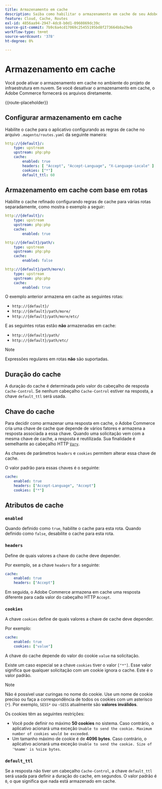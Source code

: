```yaml
---
title: Armazenamento em cache
description: Saiba como habilitar o armazenamento em cache de seu Adobe Commerce em ambientes de infraestrutura em nuvem.
feature: Cloud, Cache, Routes
exl-id: 4856aa94-2947-4dc8-b0d1-0960869dc39c
source-git-commit: 7b9c6a4cd17069c25455195bd8f273664b8a29eb
workflow-type: tm+mt
source-wordcount: '378'
ht-degree: 0%

---
```


# Armazenamento em cache

Você pode ativar o armazenamento em cache no ambiente do projeto de infraestrutura em nuvem. Se você desativar o armazenamento em cache, o Adobe Commerce fornecerá os arquivos diretamente.

{{route-placeholder}}

## Configurar armazenamento em cache

Habilite o cache para o aplicativo configurando as regras de cache no arquivo `.magento/routes.yaml` da seguinte maneira:

```yaml
http://{default}/:
    type: upstream
    upstream: php:php
    cache:
        enabled: true
        headers: [ "Accept", "Accept-Language", "X-Language-Locale" ]
        cookies: ["*"]
        default_ttl: 60
```

## Armazenamento em cache com base em rotas

Habilite o cache refinado configurando regras de cache para várias rotas separadamente, como mostra o exemplo a seguir:

```yaml
http://{default}/:
    type: upstream
    upstream: php:php
    cache:
        enabled: true

http://{default}/path/:
    type: upstream
    upstream: php:php
    cache:
        enabled: false

http://{default}/path/more/:
    type: upstream
    upstream: php:php
    cache:
        enabled: true
```

O exemplo anterior armazena em cache as seguintes rotas:

- `http://{default}/`
- `http://{default}/path/more/`
- `http://{default}/path/more/etc/`

E as seguintes rotas estão **não** armazenadas em cache:

- `http://{default}/path/`
- `http://{default}/path/etc/`

>[!NOTE]
>
>Expressões regulares em rotas **não** são suportadas.

## Duração do cache

A duração do cache é determinada pelo valor do cabeçalho de resposta `Cache-Control`. Se nenhum cabeçalho `Cache-Control` estiver na resposta, a chave `default_ttl` será usada.

## Chave do cache

Para decidir como armazenar uma resposta em cache, o Adobe Commerce cria uma chave de cache que depende de vários fatores e armazena a resposta associada a essa chave. Quando uma solicitação vem com a mesma chave de cache, a resposta é reutilizada. Sua finalidade é semelhante ao cabeçalho HTTP [`Vary`](https://www.w3.org/Protocols/rfc2616/rfc2616-sec14.html#sec14.44).

As chaves de parâmetros `headers` e `cookies` permitem alterar essa chave de cache.

O valor padrão para essas chaves é o seguinte:

```yaml
cache:
    enabled: true
    headers: ["Accept-Language", "Accept"]
    cookies: ["*"]
```

## Atributos de cache

### `enabled`

Quando definido como `true`, habilite o cache para esta rota. Quando definido como `false`, desabilite o cache para esta rota.

### `headers`

Define de quais valores a chave do cache deve depender.

Por exemplo, se a chave `headers` for a seguinte:

```yaml
cache:
    enabled: true
    headers: ["Accept"]
```

Em seguida, o Adobe Commerce armazena em cache uma resposta diferente para cada valor do cabeçalho HTTP `Accept`.

### `cookies`

A chave `cookies` define de quais valores a chave de cache deve depender.

Por exemplo:

```yaml
cache:
    enabled: true
    cookies: ["value"]
```

A chave do cache depende do valor do cookie `value` na solicitação.

Existe um caso especial se a chave `cookies` tiver o valor `["*"]`. Esse valor significa que qualquer solicitação com um cookie ignora o cache. Este é o valor padrão.

>[!NOTE]
>
>Não é possível usar curingas no nome do cookie. Use um nome de cookie preciso ou faça a correspondência de todos os cookies com um asterisco (`*`). Por exemplo, `SESS*` ou `~SESS` atualmente são **valores inválidos**.

Os cookies têm as seguintes restrições:

- Você pode definir no máximo **50 cookies** no sistema. Caso contrário, o aplicativo acionará uma exceção `Unable to send the cookie. Maximum number of cookies would be exceeded`.
- Um tamanho máximo de cookie é de **4096 bytes**. Caso contrário, o aplicativo acionará uma exceção `Unable to send the cookie. Size of '%name' is %size bytes`.

### `default_ttl`

Se a resposta não tiver um cabeçalho `Cache-Control`, a chave `default_ttl` será usada para definir a duração do cache, em segundos. O valor padrão é `0`, o que significa que nada está armazenado em cache.
